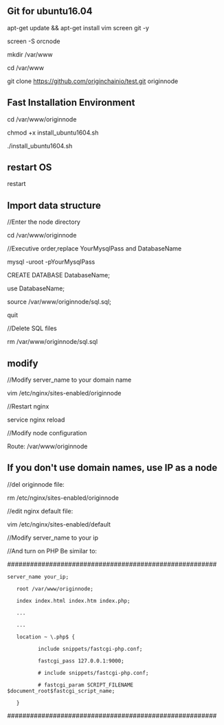 ## Git for ubuntu16.04

apt-get update && apt-get install vim screen git -y

screen -S orcnode

mkdir /var/www

cd /var/www

git clone https://github.com/originchainio/test.git originnode

## Fast Installation Environment

cd /var/www/originnode

chmod +x install_ubuntu1604.sh

./install_ubuntu1604.sh

## restart OS
restart

## Import data structure

//Enter the node directory

cd /var/www/originnode

//Executive order,replace YourMysqlPass and DatabaseName

mysql -uroot -pYourMysqlPass

CREATE DATABASE DatabaseName;

use DatabaseName;

source /var/www/originnode/sql.sql;

quit

//Delete SQL files

rm /var/www/originnode/sql.sql

## modify

//Modify server_name to your domain name

vim /etc/nginx/sites-enabled/originnode

//Restart nginx

service nginx reload

//Modify node configuration

Route: /var/www/originnode


## If you don't use domain names, use IP as a node

//del originnode file:

rm /etc/nginx/sites-enabled/originnode

//edit nginx default file:

vim /etc/nginx/sites-enabled/default

//Modify server_name to your ip

//And turn on PHP Be similar to:

#######################################################

	server_name your_ip;

       root /var/www/originnode;

       index index.html index.htm index.php;

	   ...

	   ...

       location ~ \.php$ {    

              include snippets/fastcgi-php.conf;

			  fastcgi_pass 127.0.0.1:9000;

              # include snippets/fastcgi-php.conf;

              # fastcgi_param SCRIPT_FILENAME $document_root$fastcgi_script_name;

       }

#######################################################



